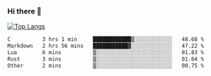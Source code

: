 ### Hi there 👋

<!--
**3Xpl0it3r/3Xpl0it3r** is a ✨ _special_ ✨ repository because its `README.md` (this file) appears on your GitHub profile.

Here are some ideas to get you started:

- 🔭 I’m currently working on ...
- 🌱 I’m currently learning ...
- 👯 I’m looking to collaborate on ...
- 🤔 I’m looking for help with ...
- 💬 Ask me about ...
- 📫 How to reach me: ...
- 😄 Pronouns: ...
- ⚡ Fun fact: ...
-->


[![Top Langs](https://github-readme-stats.vercel.app/api/top-langs/?username=3Xpl0it3r&layout=compact)](https://github.com/3Xpl0it3r/3Xpl0it3r)

<!--START_SECTION:waka-->

```txt
C          3 hrs 1 min     ████████████▒░░░░░░░░░░░░   48.68 %
Markdown   2 hrs 56 mins   ███████████▓░░░░░░░░░░░░░   47.22 %
Lua        6 mins          ▒░░░░░░░░░░░░░░░░░░░░░░░░   01.83 %
Rust       3 mins          ▒░░░░░░░░░░░░░░░░░░░░░░░░   01.04 %
Other      2 mins          ▒░░░░░░░░░░░░░░░░░░░░░░░░   00.75 %
```

<!--END_SECTION:waka-->

